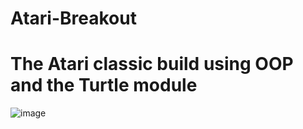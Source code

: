 # Atari-Breakout
# The Atari classic build using OOP and the Turtle module

![image](https://user-images.githubusercontent.com/125466659/236318643-6480f7c1-e137-4654-a1fd-592ebfb99438.png)
